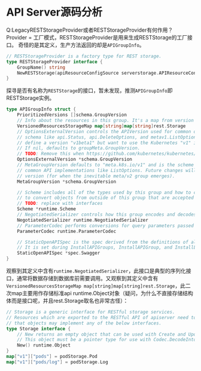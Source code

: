 # API Server源码分析
Q:LegacyRESTStorageProvider或者RESTStorageProvider有何作用？
Provider = 工厂模式，RESTStorageProvider是用来生成RESTStorage的工厂接口。
奇怪的是其定义，生产方法返回的却是`APIGroupInfo`。
```go
// RESTStorageProvider is a factory type for REST storage.
type RESTStorageProvider interface {
	GroupName() string
	NewRESTStorage(apiResourceConfigSource serverstorage.APIResourceConfigSource, restOptionsGetter generic.RESTOptionsGetter) (genericapiserver.APIGroupInfo, bool, error)
}
```
探寻是否有名称为`RESTStorage`的接口，暂未发现，推测`APIGroupInfo`即RESTStorage实例。
```go
type APIGroupInfo struct {
	PrioritizedVersions []schema.GroupVersion
	// Info about the resources in this group. It's a map from version to resource to the storage.
	VersionedResourcesStorageMap map[string]map[string]rest.Storage
	// OptionsExternalVersion controls the APIVersion used for common objects in the
	// schema like api.Status, api.DeleteOptions, and metav1.ListOptions. Other implementors may
	// define a version "v1beta1" but want to use the Kubernetes "v1" internal objects.
	// If nil, defaults to groupMeta.GroupVersion.
	// TODO: Remove this when https://github.com/kubernetes/kubernetes/issues/19018 is fixed.
	OptionsExternalVersion *schema.GroupVersion
	// MetaGroupVersion defaults to "meta.k8s.io/v1" and is the scheme group version used to decode
	// common API implementations like ListOptions. Future changes will allow this to vary by group
	// version (for when the inevitable meta/v2 group emerges).
	MetaGroupVersion *schema.GroupVersion

	// Scheme includes all of the types used by this group and how to convert between them (or
	// to convert objects from outside of this group that are accepted in this API).
	// TODO: replace with interfaces
	Scheme *runtime.Scheme
	// NegotiatedSerializer controls how this group encodes and decodes data
	NegotiatedSerializer runtime.NegotiatedSerializer
	// ParameterCodec performs conversions for query parameters passed to API calls
	ParameterCodec runtime.ParameterCodec

	// StaticOpenAPISpec is the spec derived from the definitions of all resources installed together.
	// It is set during InstallAPIGroups, InstallAPIGroup, and InstallLegacyAPIGroup.
	StaticOpenAPISpec *spec.Swagger
}
```
观察到其定义中含有`runtime.NegotiatedSerializer`，此接口是典型的序列化接口，通常将数据存储到数据库前需要调用。又观察到其定义中含有`VersionedResourcesStorageMap map[string]map[string]rest.Storage`，此二次map主要用作存储标准api runtime.Object对象（疑问，为什么不直接存储结构体而是接口呢，并且rest.Storage取名也非常古怪）：
```go
// Storage is a generic interface for RESTful storage services.
// Resources which are exported to the RESTful API of apiserver need to implement this interface. It is expected
// that objects may implement any of the below interfaces.
type Storage interface {
	// New returns an empty object that can be used with Create and Update after request data has been put into it.
	// This object must be a pointer type for use with Codec.DecodeInto([]byte, runtime.Object)
	New() runtime.Object
}
map["v1"]["pods"] = podStorage.Pod
map["v1"]["pods/log"] = podStorage.Log
```


